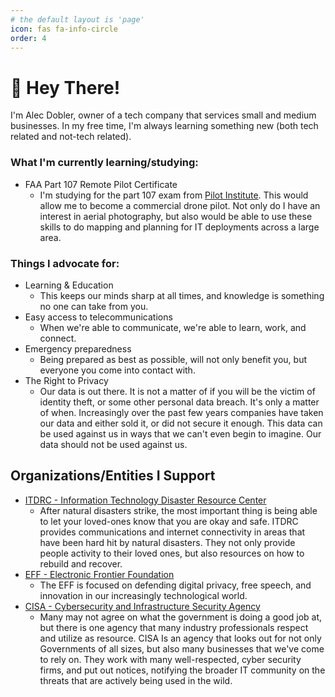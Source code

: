 ```yaml
---
# the default layout is 'page'
icon: fas fa-info-circle
order: 4
---
```


# 👋 Hey There!

I'm Alec Dobler, owner of a tech company that services small and medium businesses. In my free time, I'm always learning something new (both tech related and not-tech related).

### What I'm currently learning/studying:
- FAA Part 107 Remote Pilot Certificate
    - I'm studying for the part 107 exam from [Pilot Institute](https://pilotinstitute.com). This would allow me to become a commercial drone pilot. Not only do I have an interest in aerial photography, but also would be able to use these skills to do mapping and planning for IT deployments across a large area.

### Things I advocate for:
- Learning & Education
    - This keeps our minds sharp at all times, and knowledge is something no one can take from you.
- Easy access to telecommunications
    - When we're able to communicate, we're able to learn, work, and connect.
- Emergency preparedness
    - Being prepared as best as possible, will not only benefit you, but everyone you come into contact with.
- The Right to Privacy
    - Our data is out there. It is not a matter of if you will be the victim of identity theft, or some other personal data breach. It's only a matter of when. Increasingly over the past few years companies have taken our data and either sold it, or did not secure it enough. This data can be used against us in ways that we can't even begin to imagine. Our data should not be used against us.

## Organizations/Entities I Support
- [ITDRC - Information Technology Disaster Resource Center](https://www.itdrc.org)
    - After natural disasters strike, the most important thing is being able to let your loved-ones know that you are okay and safe. ITDRC provides communications and internet connectivity in areas that have been hard hit by natural disasters. They not only provide people activity to their loved ones, but also resources on how to rebuild and recover.
- [EFF - Electronic Frontier Foundation](eff.org)
    - The EFF is focused on defending digital privacy, free speech, and innovation in our increasingly technological world. 
- [CISA - Cybersecurity and Infrastructure Security Agency](cisa.gov)
    - Many may not agree on what the government is doing a good job at, but there is one agency that many industry professionals respect and utilize as resource. CISA Is an agency that looks out for not only Governments of all sizes, but also many businesses that we've come to rely on. They work with many well-respected, cyber security firms, and put out notices, notifying the broader IT community on the threats that are actively being used in the wild. 

